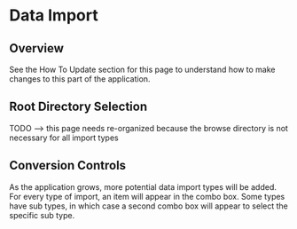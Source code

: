# Data Import

## Overview

See the How To Update section for this page to understand how to make changes to this part of the application.

## Root Directory Selection

TODO --> this page needs re-organized because the browse directory is not necessary for all import types


## Conversion Controls

As the application grows, more potential data import types will be added. For every type of import, an item will appear in the combo box. Some types have sub types, in which case a second combo box will appear to select the specific sub type.